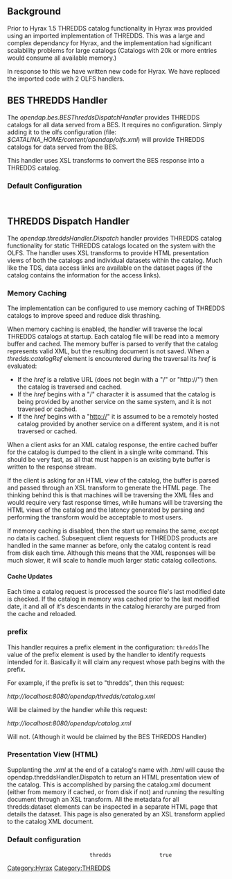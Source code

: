 ## Background

Prior to Hyrax 1.5 THREDDS catalog functionality in Hyrax was provided
using an imported implementation of THREDDS. This was a large and
complex dependancy for Hyrax, and the implementation had significant
scalability problems for large catalogs (Catalogs with 20k or more
entries would consume all available memory.)

In response to this we have written new code for Hyrax. We have replaced
the imported code with 2 OLFS handlers.

## BES THREDDS Handler

The *opendap.bes.BESThreddsDispatchHandler* provides THREDDS catalogs
for all data served from a BES. It requires no configuration. Simply
adding it to the olfs configuration (file:
*\$CATALINA_HOME/content/opendap/olfs.xml*) will provide THREDDS
catalogs for data served from the BES.

This handler uses XSL transforms to convert the BES <showCatalog>
response into a THREDDS catalog.

### Default Configuration

`           `<Handler className="opendap.bes.BESThreddsDispatchHandler" />

## THREDDS Dispatch Handler

The *opendap.threddsHandler.Dispatch* handler provides THREDDS catalog
functionality for static THREDDS catalogs located on the system with the
OLFS. The handler uses XSL transforms to provide HTML presentation views
of both the catalogs and individual datasets within the catalog. Much
like the TDS, data access links are available on the dataset pages (if
the catalog contains the information for the access links).

### Memory Caching

The implementation can be configured to use memory caching of THREDDS
catalogs to improve speed and reduce disk thrashing.

When memory caching is enabled, the handler will traverse the local
THREDDS catalogs at startup. Each catalog file will be read into a
memory buffer and cached. The memory buffer is parsed to verify that the
catalog represents valid XML, but the resulting document is not saved.
When a *thredds:catalogRef* element is encountered during the traversal
its *href* is evaluated:

- If the *href* is a relative URL (does not begin with a "/" or
  "http://'') then the catalog is traversed and cached.
- If the *href* begins with a "/" character it is assumed that the
  catalog is being provided by another service on the same system, and
  it is not traversed or cached.
- If the *href* begins with a "<http://>" it is assumed to be a remotely
  hosted catalog provided by another service on a different system, and
  it is not traversed or cached.

When a client asks for an XML catalog response, the entire cached buffer
for the catalog is dumped to the client in a single write command. This
should be very fast, as all that must happen is an existing byte buffer
is written to the response stream.

If the client is asking for an HTML view of the catalog, the buffer is
parsed and passed through an XSL transform to generate the HTML page.
The thinking behind this is that machines will be traversing the XML
files and would require very fast response times, while humans will be
traversing the HTML views of the catalog and the latency generated by
parsing and performing the transform would be acceptable to most users.

If memory caching is disabled, then the start up remains the same,
except no data is cached. Subsequent client requests for THREDDS
products are handled in the same manner as before, only the catalog
content is read from disk each time. Although this means that the XML
responses will be much slower, it will scale to handle much larger
static catalog collections.

#### Cache Updates

Each time a catalog request is processed the source file's last modified
date is checked. If the catalog in memory was cached prior to the last
modified date, it and all of it's descendants in the catalog hierarchy
are purged from the cache and reloaded.

### prefix

This handler requires a prefix element in the configuration:
<prefix>`thredds`</prefix>The value of the prefix element is used by the
handler to identify requests intended for it. Basically it will claim
any request whose path begins with the prefix.

For example, if the prefix is set to "thredds", then this request:


*http://localhost:8080/opendap/thredds/catalog.xml*

Will be claimed by the handler while this request:


*http://localhost:8080/opendap/catalog.xml*

Will not. (Although it would be claimed by the BES THREDDS Handler)

### Presentation View (HTML)

Supplanting the *.xml* at the end of a catalog's name with *.html* will
cause the opendap.threddsHandler.Dispatch to return an HTML presentation
view of the catalog. This is accomplished by parsing the catalog.xml
document (either from memory if cached, or from disk if not) and running
the resulting document through an XSL transform. All the metadata for
all thredds:dataset elements can be inspected in a separate HTML page
that details the dataset. This page is also generated by an XSL
transform applied to the catalog XML document.

### Default configuration

`           `<Handler className="opendap.threddsHandler.Dispatch">
`               `<prefix>`thredds`</prefix>
`               `<useMemoryCache>`true`</useMemoryCache>
`           `</Handler>

[Category:Hyrax](Category:Hyrax "wikilink")
[Category:THREDDS](Category:THREDDS "wikilink")